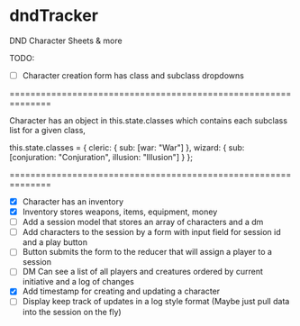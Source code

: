 # dndTracker
DND Character Sheets &amp; more

TODO:
 - [ ] Character creation form has class and subclass dropdowns

==============================================================  

  Character has an object in this.state.classes which contains
  each subclass list for a given class,

  this.state.classes = {
    cleric: { sub: [war: "War"] },
    wizard: { sub: [conjuration: "Conjuration", illusion: "Illusion"] }
  };

==============================================================

 - [x] Character has an inventory
 - [x] Inventory stores weapons, items, equipment, money
 - [ ] Add a session model that stores an array of characters and a dm
 - [ ] Add characters to the session by a form with input field for session id and a play button
 - [ ] Button submits the form to the reducer that will assign a player to a session
 - [ ] DM Can see a list of all players and creatures ordered by current initiative and a log of changes
 - [x] Add timestamp for creating and updating a character
 - [ ] Display keep track of updates in a log style format (Maybe just pull data into the session on the fly)
